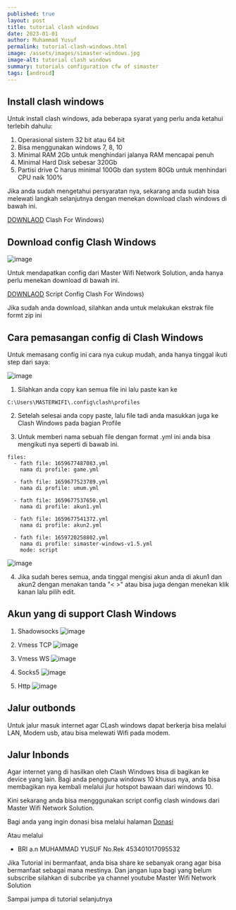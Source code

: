 ```yaml
---
published: true
layout: post
title: tutorial clash windows
date: 2023-01-01
author: Muhammad Yusuf
permalink: tutorial-clash-windows.html
image: /assets/images/simaster-windows.jpg
image-alt: tutorial clash windows
summary: tutorials configuration cfw of simaster
tags: [android]
---
```


## Install clash windows

Untuk install clash windows, ada beberapa syarat yang perlu anda ketahui terlebih dahulu:

1. Operasional sistem 32 bit atau 64 bit
2. Bisa menggunakan windows 7, 8, 10
3. Minimal RAM 2Gb untuk menghindari jalanya RAM mencapai penuh
4. Minimal Hard Disk sebesar 320Gb
5. Partisi drive C harus minimal 100Gb dan system 80Gb untuk menhindari CPU naik 100%

Jika anda sudah mengetahui persyaratan nya, sekarang anda sudah bisa melewati langkah selanjutnya dengan menekan download clash windows di bawah ini.

[DOWNLAOD](https://ponselharian.com/pDlmhY) Clash For Windows)

## Download config Clash Windows

![image](https://user-images.githubusercontent.com/46000841/183148218-7ae52d64-f8c6-4955-a71d-8605cc14972c.png)

Untuk mendapatkan config dari Master Wifi Network Solution, anda hanya perlu menekan download di bawah ini.

[DOWNLAOD](https://ponselharian.com/kmcyN) Script Config Clash For Windows)

Jika sudah anda download, silahkan anda untuk melakukan ekstrak file formt zip ini

## Cara pemasangan config di Clash Windows
Untuk memasang config ini cara nya cukup mudah, anda hanya tinggal ikuti step dari saya:

![image](https://user-images.githubusercontent.com/46000841/183147778-4ed52067-5138-4001-b2d9-ebdb59e0daa5.png)

1. Silahkan anda copy kan semua file ini lalu paste kan ke
```
C:\Users\MASTERWIFI\.config\clash\profiles
```
2. Setelah selesai anda copy paste, lalu file tadi anda masukkan juga ke Clash Windows pada bagian Profile

3. Untuk memberi nama sebuah file dengan format .yml ini anda bisa mengikuti nya seperti di bawab ini.

```
files:
  - fath file: 1659677487083.yml
    nama di profile: game.yml

  - fath file: 1659677523789.yml
    nama di profile: umum.yml

  - fath file: 1659677537650.yml
    nama di profile: akun1.yml

  - fath file: 1659677541372.yml
    nama di profile: akun2.yml
    
  - fath file: 1659720258802.yml
    nama di profile: simaster-windows-v1.5.yml
    mode: script
```

![image](https://user-images.githubusercontent.com/46000841/183147879-293d16be-e08a-422b-9788-04f00a993d46.png)

4. Jika sudah beres semua, anda tinggal mengisi akun anda di akun1 dan akun2 dengan menakan tanda "< >" atau bisa juga dengan menekan klik kanan lalu pilih edit.

## Akun yang di support Clash Windows

1. Shadowsocks
![image](https://user-images.githubusercontent.com/46000841/183147328-3bb57056-d8f4-405f-a186-7deef513feef.png)

2. Vmess TCP
![image](https://user-images.githubusercontent.com/46000841/183147391-63ec18e3-8bac-4cb5-b3da-2e2a2d7024f6.png)

3. Vmess WS
![image](https://user-images.githubusercontent.com/46000841/183147421-f67e529f-369f-4c64-800c-bd38dbf31c74.png)

4. Socks5
![image](https://user-images.githubusercontent.com/46000841/183147478-212f35a0-4f1a-4448-8cc5-5c8e982bbe19.png)

5. Http
![image](https://user-images.githubusercontent.com/46000841/183147527-018e04d1-f834-4550-8b5e-6873a58d325c.png)

## Jalur outbonds
Untuk jalur masuk internet agar CLash windows dapat berkerja bisa melalui LAN, Modem usb, atau bisa melewati Wifi pada modem.

## Jalur Inbonds
Agar internet yang di hasilkan oleh Clash Windows bisa di bagikan ke device yang lain.
Bagi anda pengguna windows 10 khusus nya, anda bisa membagikan nya kembali melalui jlur hotspot bawaan dari windows 10.

Kini sekarang anda bisa mengggunakan script config clash windows dari Master Wifi Network Solution.

Bagi anda yang ingin donasi bisa melalui halaman [Donasi](/donasi.html)

Atau melalui

- BRI a.n MUHAMMAD YUSUF No.Rek 453401017095532
  
Jika Tutorial ini bermanfaat, anda bisa share ke sebanyak orang agar bisa bermanfaat sebagai mana mestinya.
Dan jangan lupa bagi yang belum subscribe silahkan di subcribe ya channel youtube Master Wifi Network Solution

Sampai jumpa di tutorial selanjutnya
